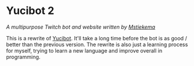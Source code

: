 # Yucibot 2
*A multipurpose Twitch bot and website written by [Mstiekema](https://www.twitter.com/Mstiekema_)*

This is a rewrite of [Yucibot](https://www.github.com/Mstiekema/Yucibot).
It'll take a long time before the bot is as good / better than the previous version.
The rewrite is also just a learning process for myself, trying to learn a new language and improve overall in programming.